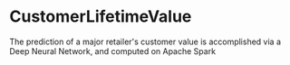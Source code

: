 # CustomerLifetimeValue

The prediction of a major retailer's customer value is accomplished via a Deep Neural Network, and computed on Apache Spark
